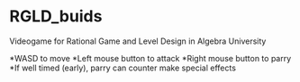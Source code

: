 # RGLD_buids
Videogame for Rational Game and Level Design in Algebra University

*WASD to move
*Left mouse button to attack
*Right mouse button to parry
*If well timed (early), parry can counter make special effects
